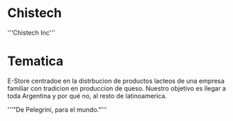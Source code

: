 # Chistech
'''Chistech Inc'''
# Tematica
E-Store centradoe en la distrbucion de productos lacteos de una empresa familiar con tradicion en produccion de queso.
Nuestro objetivo es llegar a toda Argentina y por qué no, al resto de latinoamerica.

'''"De Pelegrini, para el mundo."'''

